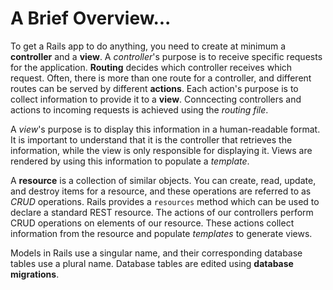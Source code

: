 # A Brief Overview...

To get a Rails app to do anything, you need to create at minimum a **controller** and a **view**.
A *controller*'s purpose is to receive specific requests for the application. **Routing** decides
which controller receives which request. Often, there is more than one route for a controller, and
different routes can be served by different **actions**. Each action's purpose is to collect information
to provide it to a **view**. Conncecting controllers and actions to incoming requests is achieved using the *routing file*.

A *view*'s purpose is to display this information in a human-readable format. It is important to understand that
it is the controller that retrieves the information, while the view is only responsible for displaying it. Views are rendered by using this information to populate a *template*.

A **resource** is a collection of similar objects. You can create, read, update, and destroy items for a resource, and these
operations are referred to as *CRUD* operations. Rails provides a ```resources``` method which can be used to declare a 
standard REST resource. The actions of our controllers perform CRUD operations on elements of our resource. These actions collect information from the resource and populate *templates* to generate views.
 
Models in Rails use a singular name, and their corresponding database tables use a plural name. Database tables are edited using
**database migrations**.

